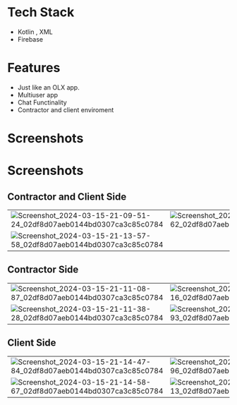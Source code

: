 # Tech Stack
* Kotlin , XML
* Firebase
# Features
* Just like an OLX app.
* Multiuser app
* Chat Functinality
* Contractor and client enviroment

# Screenshots

# Screenshots

## Contractor and Client Side

| | | |
| ------------ | ------------ | ------------ |
| ![Screenshot_2024-03-15-21-09-51-24_02df8d07aeb0144bd0307ca3c85c0784](https://github.com/Viraj76/Helper/assets/98775599/1d84a9fc-4238-4c84-b108-039da7f4c9e9) | ![Screenshot_2024-03-15-21-10-25-62_02df8d07aeb0144bd0307ca3c85c0784](https://github.com/Viraj76/Helper/assets/98775599/d43ce5e6-a2fe-430f-936e-40f39355f78f) | ![Screenshot_2024-03-15-21-10-30-06_02df8d07aeb0144bd0307ca3c85c0784](https://github.com/Viraj76/Helper/assets/98775599/dde7b7a0-debd-4c66-935e-487ca416ece8) |
| ![Screenshot_2024-03-15-21-13-57-58_02df8d07aeb0144bd0307ca3c85c0784](https://github.com/Viraj76/Helper/assets/98775599/cc563469-3e3e-48fe-8c82-00a7bd312ea3) | | |

## Contractor Side

| | | |
| ------------ | ------------ | ------------ |
| ![Screenshot_2024-03-15-21-11-08-87_02df8d07aeb0144bd0307ca3c85c0784](https://github.com/Viraj76/Helper/assets/98775599/6e472584-884e-4207-90b7-0a6221e3f76d) | ![Screenshot_2024-03-15-21-11-13-16_02df8d07aeb0144bd0307ca3c85c0784](https://github.com/Viraj76/Helper/assets/98775599/4e507d8a-a1c3-4bf2-99ff-33163f5f826e) | ![Screenshot_2024-03-15-21-11-18-04_02df8d07aeb0144bd0307ca3c85c0784](https://github.com/Viraj76/Helper/assets/98775599/f5c3f51d-ad6c-4062-a008-0b0d6f263e5b) |
| ![Screenshot_2024-03-15-21-11-38-28_02df8d07aeb0144bd0307ca3c85c0784](https://github.com/Viraj76/Helper/assets/98775599/7668de01-2a53-4919-b661-ce6b3a9207bd) | ![Screenshot_2024-03-15-21-11-41-93_02df8d07aeb0144bd0307ca3c85c0784](https://github.com/Viraj76/Helper/assets/98775599/ab3b340c-8ba1-4ac1-8fc0-58157cfe2813) | ![Screenshot_2024-03-15-21-11-47-22_02df8d07aeb0144bd0307ca3c85c0784](https://github.com/Viraj76/Helper/assets/98775599/331dbc1a-561e-4c17-ba2d-15f56b1a4402) |

## Client Side

| | | |
| ------------ | ------------ | ------------ |
| ![Screenshot_2024-03-15-21-14-47-84_02df8d07aeb0144bd0307ca3c85c0784](https://github.com/Viraj76/Helper/assets/98775599/9dfdfa64-4e10-43a5-ae2b-4a920066dfe6) | ![Screenshot_2024-03-15-21-14-51-96_02df8d07aeb0144bd0307ca3c85c0784](https://github.com/Viraj76/Helper/assets/98775599/f2dd6bde-5cac-4dc0-8168-a2da8b58efb0) | ![Screenshot_2024-03-15-21-14-54-97_02df8d07aeb0144bd0307ca3c85c0784](https://github.com/Viraj76/Helper/assets/98775599/ed529ea2-0eaf-4ed8-b90a-b685b9ae5412) |
| ![Screenshot_2024-03-15-21-14-58-67_02df8d07aeb0144bd0307ca3c85c0784](https://github.com/Viraj76/Helper/assets/98775599/946d202c-52eb-4802-ae20-101a00b407d5) | ![Screenshot_2024-03-15-21-15-04-13_02df8d07aeb0144bd0307ca3c85c0784](https://github.com/Viraj76/Helper/assets/98775599/3ba1055e-6f54-44de-9da9-60dfe599b87d) | |
